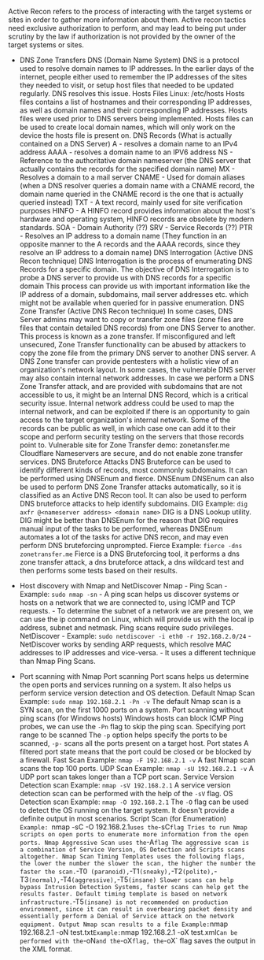 Active Recon refers to the process of interacting with the target systems or sites in order to gather more information about them. Active recon tactics need exclusive authorization to perform, and may lead to being put under scrutiny by the law if authorization is not provided by the owner of the target systems or sites.

- DNS Zone Transfers
	DNS (Domain Name System)
		DNS is a protocol used to resolve domain names to IP addresses. In the earlier days of the internet, people either used to remember the IP addresses of the sites they needed to visit, or setup host files that needed to be updated regularly. DNS resolves this issue.
	Hosts Files
		Linux: /etc/hosts
		Hosts files contains a list of hostnames and their corresponding IP addresses, as well as domain names and their corresponding IP addresses.
		Hosts files were used prior to DNS servers being implemented.
		Hosts files can be used to create local domain names, which will only work on the device the hosts file is present on.
	DNS Records (What is actually contained on a DNS Server)
		A - resolves a domain name to an IPv4 address
		AAAA - resolves a domain name to an IPV6 address
		NS - Reference to the authoritative domain nameserver (the DNS server that actually contains the records for the specified domain name)
		MX - Resolves a domain to a mail server
		CNAME - Used for domain aliases (when a DNS resolver queries a domain name with a CNAME record, the domain name queried in the CNAME record is the one that is actually queried instead)
		TXT - A text record, mainly used for site verification purposes
		HINFO - A HINFO record provides information about the host's hardware and operating system, HINFO records are obsolete by modern standards.
		SOA - Domain Authority (??)
		SRV - Service Records (??)
		PTR - Resolves an IP address to a domain name (They function in an opposite manner to the A records and the AAAA records, since they resolve an IP address to a domain name)
	DNS Interrogation (Active DNS Recon technique)
		DNS Interrogation is the process of enumerating DNS Records for a specific domain.
		The objective of DNS Interrogation is to probe a DNS server to provide us with DNS records for a specific domain
		This process can provide us with important information like the IP address of a domain, subdomains, mail server addresses etc. which might not be available when queried for in passive enumeration.
	DNS Zone Transfer (Active DNS Recon technique)
		In some cases, DNS Server admins may want to copy or transfer zone files (zone files are files that contain detailed DNS records) from one DNS Server to another. This process is known as a zone transfer.
		If misconfigured and left unsecured, Zone Transfer functionality can be abused by attackers to copy the zone file from the primary DNS server to another DNS server.
		A DNS Zone transfer can provide pentesters with a holistic view of an organization's network layout.
		In some cases, the vulnerable DNS server may also contain internal network addresses.
		In case we perform a DNS Zone Transfer attack, and are provided with subdomains that are not accessible to us, it might be an Internal DNS Record, which is a critical security issue.
		Internal network address could be used to map the internal network, and can be exploited if there is an opportunity to gain access to the target organization's internal network.
		Some of the records can be public as well, in which case one can add it to their scope and perform security testing on the servers  that those records point to.
		Vulnerable site for Zone Transfer demo: zonetansfer.me
		Cloudflare Nameservers are secure, and do not enable zone transfer services.
	DNS Bruteforce Attacks
		DNS Bruteforce can be used to identify different kinds of records, most commonly subdomains. It can be performed using DNSEnum and fierce. 
	DNSEnum
		DNSEnum can also be used to  perform DNS Zone Transfer attacks automatically, so it is classified as an Active DNS Recon tool.
		It can also be used to perform DNS bruteforce attacks to help identify subdomains.
	DIG
		Example: `dig axfr @<nameserver address> <domain name>`
		DIG is a DNS Lookup utility.
		DIG might be better than DNSEnum for the reason that DIG requires manual input of the tasks to be performed, whereas DNSEnum automates a lot of the tasks for active DNS recon, and may even perform DNS bruteforcing unprompted.
	Fierce
		Example: `fierce -dns zonetransfer.me`
		Fierce is a DNS Bruteforcing tool, it performs a dns zone transfer attack, a dns bruteforce attack, a dns wildcard test and then performs some tests based on their results.

- Host discovery with Nmap and NetDiscover
	Nmap - Ping Scan
		- Example: `sudo nmap -sn`
		- A ping scan helps us discover systems or hosts on a network that we are connected to, using ICMP and TCP requests.
		- To determine the subnet of a network we are present on, we can use the ip command on Linux, which will provide us with the local ip address, subnet and netmask.
		Ping scans require sudo privileges.
	NetDiscover
		- Example: `sudo netdiscover -i eth0 -r 192.168.2.0/24`
		- NetDiscover works by sending ARP requests, which resolve MAC addresses to IP addresses and vice-versa.
		- It uses a different technique than Nmap Ping Scans.

- Port scanning with Nmap
	Port scanning
		Port scans helps us determine the open ports and services running on a system. It also helps us perform service version detection and OS detection.
	Default Nmap Scan
		Example: `sudo nmap 192.168.2.1 -Pn -v`
		The default Nmap scan is a SYN scan, on the first 1000 ports on a system.
	Port scanning without ping scans (for Windows hosts)
		Windows hosts can block ICMP Ping probes, we can use the `-Pn` flag to skip the ping scan.
	Specifying port range to be scanned
		The `-p` option helps specify the ports to be scanned, `-p-` scans all the ports present on a target host.
	Port states
		A filtered port state means that the port could be closed or be blocked by a firewall.
	Fast Scan
		Example: `nmap -F 192.168.2.1 -v`
		A fast Nmap scan scans the top 100 ports.
	UDP Scan
		Example: `nmap -sU 192.168.2.1 -v`
		A UDP port scan takes longer than a TCP port scan.
	Service Version Detection scan
		Example: `nmap -sV 192.168.2.1`
		A service version detection scan can be performed with the help of the `-sV` flag.
	OS Detection scan
		Example: `nmap -O 192.168.2.1`
		The `-O` flag can be used to detect the OS running on the target system. It doesn't provide a definite output in most scenarios.
	Script Scan (for Enumeration)
		`Example: `nmap -sC -O 192.168.2.1`
		uses the `-sC` flag
		Tries to run Nmap scripts on open ports to enumerate more information from the open ports.
	Nmap Aggressive Scan
		uses the `-A` flag
		The aggressive scan is a combination of Service Version, OS Detection and Scripts scans altogether.
	Nmap Scan Timing Templates
		uses the following flags, the lower the number the slower the scan, the higher the number the faster the scan.
		`-T0` (paranoid),`-T1` (sneaky), `-T2` (polite), `-T3` (normal), `-T4` (aggressive), `-T5` (insane)
		Slower scans can help bypass Intrusion Detection Systems, faster scans can help get the results faster.
		Default timing template is based on network infrastructure.
		`-T5` (insane) is not recommended on production environment, since it can result in overbearing packet density and essentially perform a Denial of Service attack on the network equipment.
	Output Nmap scan results to a file
		Example: `nmap 192.168.2.1 -oN test.txt`
		Example: `nmap 192.168.2.1 -oX test.xml`
		Can be performed with the `-oN` and the `-oX` flag, the `-oX` flag saves the output in the XML format.
